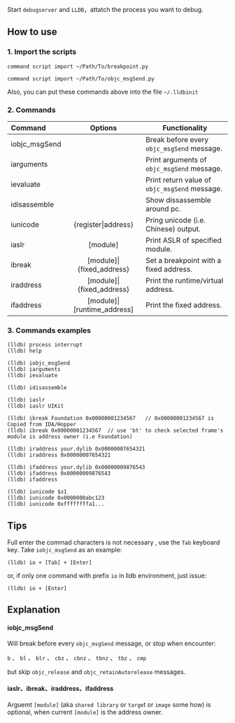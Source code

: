 

Start `debugserver` and `LLDB`，attatch the process you want to debug.

## How to use

### 1. Import the scripts

`command script import ~/Path/To/breakpoint.py`

`command script import ~/Path/To/objc_msgSend.py`

Also, you can put these commands above into the file `~/.lldbinit` 

### 2. Commands

Command       | Options  | Functionality
:------------ | :------: | ----
iobjc_msgSend |          | Break before every `objc_msgSend` message.
iarguments    |          | Print arguments of `objc_msgSend` message.
ievaluate     |          | Print return value of `objc_msgSend` message.
idisassemble  |          | Show dissassemble around pc.
iunicode      | {register\|address} | Pring unicode (i.e. Chinese) output.
iaslr  		  | [module] | Print ASLR of specified module.
ibreak  	  | [module]\|{fixed_address} | Set a breakpoint with a fixed address.
iraddress     | [module]\|{fixed_address} | Print the runtime/virtual address.
ifaddress  |  [module]\|[runtime_address] | Print the fixed address.

### 3. Commands examples

```
(lldb) process interrupt
(lldb) help

(lldb) iobjc_msgSend
(lldb) iarguments
(lldb) ievaluate

(lldb) idisassemble

(lldb) iaslr
(lldb) iaslr UIKit

(lldb) ibreak Foundation 0x00000001234567   // 0x00000001234567 is Copied from IDA/Hopper
(lldb) ibreak 0x00000001234567  // use 'bt' to check selected frame's module is address owner (i.e Foundation)

(lldb) iraddress your.dylib 0x00000007654321 
(lldb) iraddress 0x00000007654321

(lldb) ifaddress your.dylib 0x00000009876543
(lldb) ifaddress 0x00000009876543
(lldb) ifaddress

(lldb) iunicode $x1
(lldb) iunicode 0x0000000abc123
(lldb) iunicode 0xffffffffa1...
```


## Tips

Full enter the commad characters is not necessary , use the `Tab` keyboard key. Take `iobjc_msgSend` as an example:

`(lldb) io + [Tab] + [Enter]`

or, if only one command with prefix `io` in lldb environment, just issue:

`(lldb) io + [Enter]`



## Explanation

#### iobjc_msgSend
Will break before every `objc_msgSend` message, or stop when encounter:

`b` 、 `bl` 、 `blr` 、 `cbz` 、 `cbnz` 、 `tbnz` 、 `tbz` 、 `cmp`

but skip `objc_release` and `objc_retainAutorelease` messages.

#### iaslr、ibreak、iraddress、ifaddress
Arguemt `[module]` (aka `shared library` or `targe`t or `image` some how) is optional, when current `[module]` is the address owner. 


